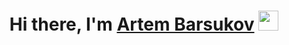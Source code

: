 <h1 align="center">Hi there, I'm <a href="#" target="_blank">Artem Barsukov</a> <img
src="https://github.com/blackcater/blackcater/raw/main/images/Hi.gif" height="32" /></h1>


<!--
**Artem-Barsukov/Artem-Barsukov** is a ✨ _special_ ✨ repository because its `README.md` (this file) appears on your GitHub profile.

Here are some ideas to get you started:

- 🔭 I’m currently working on ...
- 🌱 I’m currently learning ...
- 👯 I’m looking to collaborate on ...
- 🤔 I’m looking for help with ...
- 💬 Ask me about ...
- 📫 How to reach me: ...
- 😄 Pronouns: ...
- ⚡ Fun fact: ...
-->
